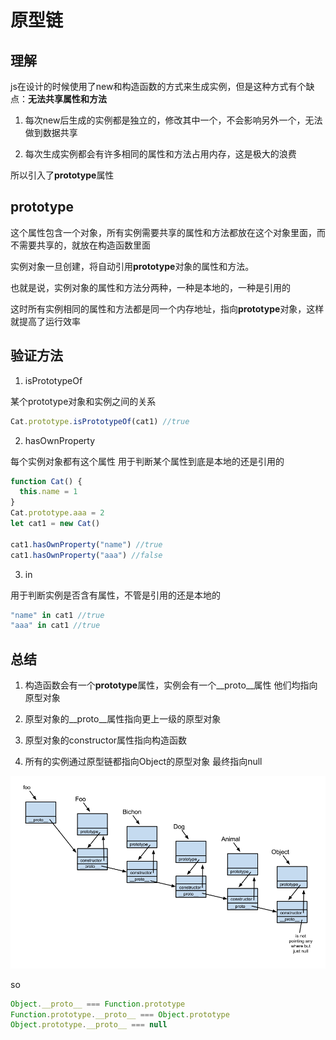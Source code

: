 # 原型链

## 理解

js在设计的时候使用了new和构造函数的方式来生成实例，但是这种方式有个缺点：**无法共享属性和方法**

1. 每次new后生成的实例都是独立的，修改其中一个，不会影响另外一个，无法做到数据共享

2. 每次生成实例都会有许多相同的属性和方法占用内存，这是极大的浪费

所以引入了**prototype**属性

## prototype

这个属性包含一个对象，所有实例需要共享的属性和方法都放在这个对象里面，而不需要共享的，就放在构造函数里面

实例对象一旦创建，将自动引用**prototype**对象的属性和方法。

也就是说，实例对象的属性和方法分两种，一种是本地的，一种是引用的

这时所有实例相同的属性和方法都是同一个内存地址，指向**prototype**对象，这样就提高了运行效率

## 验证方法

1. isPrototypeOf

某个prototype对象和实例之间的关系

```js
Cat.prototype.isPrototypeOf(cat1) //true
```

2. hasOwnProperty

每个实例对象都有这个属性 用于判断某个属性到底是本地的还是引用的

```js
function Cat() {
  this.name = 1
}
Cat.prototype.aaa = 2
let cat1 = new Cat()

cat1.hasOwnProperty("name") //true
cat1.hasOwnProperty("aaa") //false
```

3. in

用于判断实例是否含有属性，不管是引用的还是本地的

```js
"name" in cat1 //true
"aaa" in cat1 //true
```

## 总结

1. 构造函数会有一个**prototype**属性，实例会有一个__proto__属性 他们均指向原型对象

2. 原型对象的__proto__属性指向更上一级的原型对象

3. 原型对象的constructor属性指向构造函数

4. 所有的实例通过原型链都指向Object的原型对象 最终指向null

![原型链](./2.png)

so

```js
Object.__proto__ === Function.prototype
Function.prototype.__proto__ === Object.prototype
Object.prototype.__proto__ === null
```
